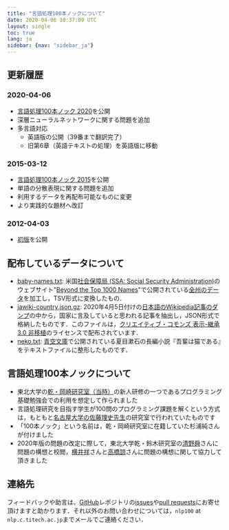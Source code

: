 ```yaml
---
title: "言語処理100本ノックについて"
date: 2020-04-06 10:37:09 UTC
layout: single
toc: true
lang: ja
sidebar: {nav: "sidebar_ja"}
---
```


## 更新履歴

### 2020-04-06
+ [言語処理100本ノック 2020](http://nlp100.github.io/)を公開
+ 深層ニューラルネットワークに関する問題を追加
+ 多言語対応
  + 英語版の公開（39番まで翻訳完了）
  + 旧第6章（英語テキストの処理）を英語版に移動

### 2015-03-12
+ [言語処理100本ノック 2015](http://www.cl.ecei.tohoku.ac.jp/nlp100/)を公開
+ 単語の分散表現に関する問題を追加
+ 利用するデータを再配布可能なものに変更
+ より実践的な題材へ改訂

### 2012-04-03
+ [初版](http://www.cl.ecei.tohoku.ac.jp/index.php?NLP%20100%20Drill%20Exercises)を公開

## 配布しているデータについて

+ [baby-names.txt](/data/baby-names.txt): 米国[社会保障局 (SSA: Social Security Administration)](http://www.ssa.gov/)のウェブサイト"[Beyond the Top 1000 Names](https://www.ssa.gov/oact/babynames/limits.html)"で公開されている[全州のデータ](https://www.ssa.gov/oact/babynames/names.zip)を加工し，TSV形式に変換したもの．
+ [jawiki-country.json.gz](/data/jawiki-country.json.gz): 2020年4月5日付けの[日本語のWikipedia記事のダンプ](http://dumps.wikimedia.org/jawiki/latest/jawiki-latest-pages-articles.xml.bz2)の中から，国家に言及していると思われる記事を抽出し，JSON形式で格納したものです．このファイルは，[クリエイティブ・コモンズ 表示-継承 3.0 非移植](http://creativecommons.org/licenses/by-sa/3.0/legalcode)のライセンスで配布されています．
+ [neko.txt](/data/neko.txt): [青空文庫](http://www.aozora.gr.jp/)で公開されている夏目漱石の長編小説『吾輩は猫である』をテキストファイルに整形したものです．

## 言語処理100本ノックについて

+ 東北大学の[乾・岡崎研究室（当時）](http://www.cl.ecei.tohoku.ac.jp/)の新人研修の一つであるプログラミング基礎勉強会での利用を想定して作られました
+ 言語処理研究を目指す学生が100問のプログラミング課題を解くという方式は，もともと[名古屋大学の佐藤理史先生](https://sites.google.com/site/sslabnagoya/)の研究室で行われていたものです
+ 「100本ノック」という名前は，乾・岡崎研究室に在籍していた杉浦純さんが付けました
+ 2020年版の問題の改定に際して，東北大学乾・鈴木研究室の[清野舜](https://butsugiri.github.io/)さんに問題の構想と校閲，[横井祥](http://www.cl.ecei.tohoku.ac.jp/~yokoi/)さんと[高橋諒](https://reiyw.com/)さんに問題の構想に関して協力して頂きました

## 連絡先

フィードバックや助言は、[GitHub](https://github.com/nlp100/nlp100.github.io)レポジトリの[issues](https://github.com/nlp100/nlp100.github.io/issues)や[pull requests](https://github.com/nlp100/nlp100.github.io/pulls)にお寄せ頂けますと助かります．それ以外のお問い合わせについては，`nlp100` at `nlp.c.titech.ac.jp`までメールでご連絡ください．
